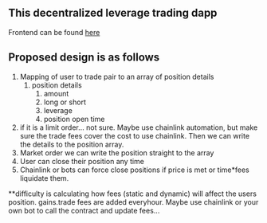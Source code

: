 ## This decentralized leverage trading dapp

Frontend can be found [here](https://github.com/IzuMan0x/decentralized-leveraged-trading-frontend)

## Proposed design is as follows

1. Mapping of user to trade pair to an array of position details
   1. position details
      1. amount
      2. long or short
      3. leverage
      4. position open time
2. if it is a limit order... not sure. Maybe use chainlink automation, but make sure the trade fees cover the cost to use chainlink. Then we can write the details to the position array.
3. Market order we can write the position straight to the array
4. User can close their position any time
5. Chainlink or bots can force close positions if price is met or time\*fees liquidate them.

\*\*difficulty is calculating how fees (static and dynamic) will affect the users position.
gains.trade fees are added everyhour. Maybe use chainlink or your own bot to call the contract and update fees...

